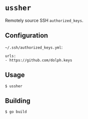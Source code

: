 # `ussher`

Remotely source SSH `authorized_keys`.

## Configuration

`~/.ssh/authorized_keys.yml`:

```
urls:
- https://github.com/dolph.keys
```

## Usage

```
$ ussher
```

## Building

```
$ go build
```

